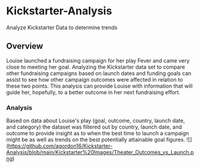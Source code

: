 # Kickstarter-Analysis
Analyze Kickstarter Data to determine trends
## Overview
Louise launched a fundraising campaign for her play Fever and came very close to meeting her goal. Analyzing the Kickstarter data set to compare other fundraising campaigns based on launch dates and funding goals can assist to see how other campaign outcomes were affected in relation to these two points. This analysis can provide Louise with information that will guide her, hopefully, to a better outcome in her next fundraising effort.
### Analysis
  Based on data about Louise's play (goal, outcome, country, launch date, and category) the dataset was filtered out by country, launch date, and outcome to provide insight as to   when the best time to launch a campaign might be as well as trends on the best potentially attainable goal figures.
![] (https://github.com/agordon16/Kickstarter-Analysis/blob/main/Kickstarter%20Images/Theater_Outcomes_vs_Launch.png)

